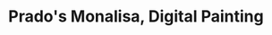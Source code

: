 ---
layout: gallery
title:  "Prado's Monalisa, Digital Painting"
# metadate: "hide"
categories: Gallery
tags: [Digital Painting]
image: assets/images/gallery/prado_final_1.jpg
---